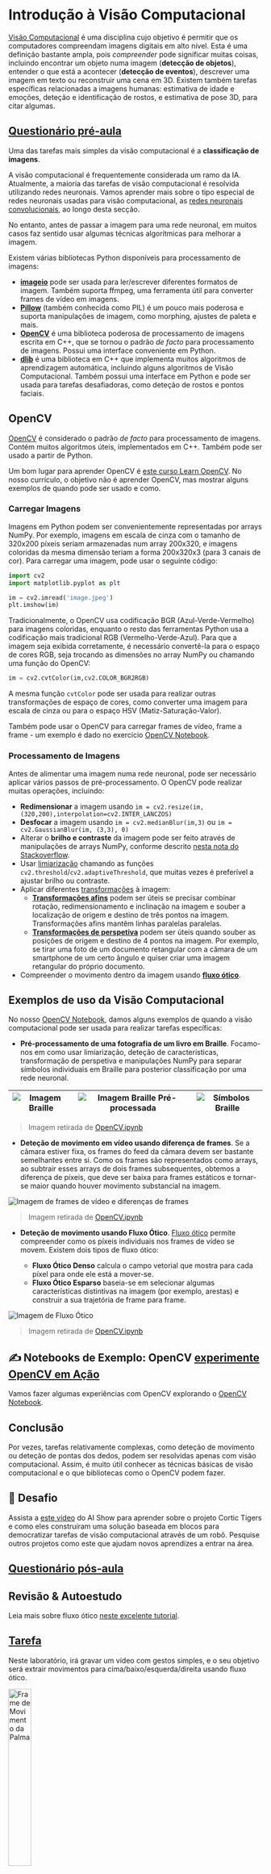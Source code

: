 <!--
CO_OP_TRANSLATOR_METADATA:
{
  "original_hash": "4bedc8e702db17260cfe824d58b6cfd4",
  "translation_date": "2025-08-24T09:00:19+00:00",
  "source_file": "lessons/4-ComputerVision/06-IntroCV/README.md",
  "language_code": "pt"
}
-->
# Introdução à Visão Computacional

[Visão Computacional](https://wikipedia.org/wiki/Computer_vision) é uma disciplina cujo objetivo é permitir que os computadores compreendam imagens digitais em alto nível. Esta é uma definição bastante ampla, pois *compreender* pode significar muitas coisas, incluindo encontrar um objeto numa imagem (**detecção de objetos**), entender o que está a acontecer (**detecção de eventos**), descrever uma imagem em texto ou reconstruir uma cena em 3D. Existem também tarefas específicas relacionadas a imagens humanas: estimativa de idade e emoções, deteção e identificação de rostos, e estimativa de pose 3D, para citar algumas.

## [Questionário pré-aula](https://ff-quizzes.netlify.app/en/ai/quiz/11)

Uma das tarefas mais simples da visão computacional é a **classificação de imagens**.

A visão computacional é frequentemente considerada um ramo da IA. Atualmente, a maioria das tarefas de visão computacional é resolvida utilizando redes neuronais. Vamos aprender mais sobre o tipo especial de redes neuronais usadas para visão computacional, as [redes neuronais convolucionais](../07-ConvNets/README.md), ao longo desta secção.

No entanto, antes de passar a imagem para uma rede neuronal, em muitos casos faz sentido usar algumas técnicas algorítmicas para melhorar a imagem.

Existem várias bibliotecas Python disponíveis para processamento de imagens:

* **[imageio](https://imageio.readthedocs.io/en/stable/)** pode ser usada para ler/escrever diferentes formatos de imagem. Também suporta ffmpeg, uma ferramenta útil para converter frames de vídeo em imagens.
* **[Pillow](https://pillow.readthedocs.io/en/stable/index.html)** (também conhecida como PIL) é um pouco mais poderosa e suporta manipulações de imagem, como morphing, ajustes de paleta e mais.
* **[OpenCV](https://opencv.org/)** é uma biblioteca poderosa de processamento de imagens escrita em C++, que se tornou o padrão *de facto* para processamento de imagens. Possui uma interface conveniente em Python.
* **[dlib](http://dlib.net/)** é uma biblioteca em C++ que implementa muitos algoritmos de aprendizagem automática, incluindo alguns algoritmos de Visão Computacional. Também possui uma interface em Python e pode ser usada para tarefas desafiadoras, como deteção de rostos e pontos faciais.

## OpenCV

[OpenCV](https://opencv.org/) é considerado o padrão *de facto* para processamento de imagens. Contém muitos algoritmos úteis, implementados em C++. Também pode ser usado a partir de Python.

Um bom lugar para aprender OpenCV é [este curso Learn OpenCV](https://learnopencv.com/getting-started-with-opencv/). No nosso currículo, o objetivo não é aprender OpenCV, mas mostrar alguns exemplos de quando pode ser usado e como.

### Carregar Imagens

Imagens em Python podem ser convenientemente representadas por arrays NumPy. Por exemplo, imagens em escala de cinza com o tamanho de 320x200 píxeis seriam armazenadas num array 200x320, e imagens coloridas da mesma dimensão teriam a forma 200x320x3 (para 3 canais de cor). Para carregar uma imagem, pode usar o seguinte código:

```python
import cv2
import matplotlib.pyplot as plt

im = cv2.imread('image.jpeg')
plt.imshow(im)
```

Tradicionalmente, o OpenCV usa codificação BGR (Azul-Verde-Vermelho) para imagens coloridas, enquanto o resto das ferramentas Python usa a codificação mais tradicional RGB (Vermelho-Verde-Azul). Para que a imagem seja exibida corretamente, é necessário convertê-la para o espaço de cores RGB, seja trocando as dimensões no array NumPy ou chamando uma função do OpenCV:

```python
im = cv2.cvtColor(im,cv2.COLOR_BGR2RGB)
```

A mesma função `cvtColor` pode ser usada para realizar outras transformações de espaço de cores, como converter uma imagem para escala de cinza ou para o espaço HSV (Matiz-Saturação-Valor).

Também pode usar o OpenCV para carregar frames de vídeo, frame a frame - um exemplo é dado no exercício [OpenCV Notebook](../../../../../lessons/4-ComputerVision/06-IntroCV/OpenCV.ipynb).

### Processamento de Imagens

Antes de alimentar uma imagem numa rede neuronal, pode ser necessário aplicar vários passos de pré-processamento. O OpenCV pode realizar muitas operações, incluindo:

* **Redimensionar** a imagem usando `im = cv2.resize(im, (320,200),interpolation=cv2.INTER_LANCZOS)`
* **Desfocar** a imagem usando `im = cv2.medianBlur(im,3)` ou `im = cv2.GaussianBlur(im, (3,3), 0)`
* Alterar o **brilho e contraste** da imagem pode ser feito através de manipulações de arrays NumPy, conforme descrito [nesta nota do Stackoverflow](https://stackoverflow.com/questions/39308030/how-do-i-increase-the-contrast-of-an-image-in-python-opencv).
* Usar [limiarização](https://docs.opencv.org/4.x/d7/d4d/tutorial_py_thresholding.html) chamando as funções `cv2.threshold`/`cv2.adaptiveThreshold`, que muitas vezes é preferível a ajustar brilho ou contraste.
* Aplicar diferentes [transformações](https://docs.opencv.org/4.5.5/da/d6e/tutorial_py_geometric_transformations.html) à imagem:
    - **[Transformações afins](https://docs.opencv.org/4.5.5/d4/d61/tutorial_warp_affine.html)** podem ser úteis se precisar combinar rotação, redimensionamento e inclinação na imagem e souber a localização de origem e destino de três pontos na imagem. Transformações afins mantêm linhas paralelas paralelas.
    - **[Transformações de perspetiva](https://medium.com/analytics-vidhya/opencv-perspective-transformation-9edffefb2143)** podem ser úteis quando souber as posições de origem e destino de 4 pontos na imagem. Por exemplo, se tirar uma foto de um documento retangular com a câmara de um smartphone de um certo ângulo e quiser criar uma imagem retangular do próprio documento.
* Compreender o movimento dentro da imagem usando **[fluxo ótico](https://docs.opencv.org/4.5.5/d4/dee/tutorial_optical_flow.html)**.

## Exemplos de uso da Visão Computacional

No nosso [OpenCV Notebook](../../../../../lessons/4-ComputerVision/06-IntroCV/OpenCV.ipynb), damos alguns exemplos de quando a visão computacional pode ser usada para realizar tarefas específicas:

* **Pré-processamento de uma fotografia de um livro em Braille**. Focamo-nos em como usar limiarização, deteção de características, transformação de perspetiva e manipulações NumPy para separar símbolos individuais em Braille para posterior classificação por uma rede neuronal.

![Imagem Braille](../../../../../lessons/4-ComputerVision/06-IntroCV/data/braille.jpeg) | ![Imagem Braille Pré-processada](../../../../../lessons/4-ComputerVision/06-IntroCV/images/braille-result.png) | ![Símbolos Braille](../../../../../lessons/4-ComputerVision/06-IntroCV/images/braille-symbols.png)
----|-----|-----

> Imagem retirada de [OpenCV.ipynb](../../../../../lessons/4-ComputerVision/06-IntroCV/OpenCV.ipynb)

* **Deteção de movimento em vídeo usando diferença de frames**. Se a câmara estiver fixa, os frames do feed da câmara devem ser bastante semelhantes entre si. Como os frames são representados como arrays, ao subtrair esses arrays de dois frames subsequentes, obtemos a diferença de píxeis, que deve ser baixa para frames estáticos e tornar-se maior quando houver movimento substancial na imagem.

![Imagem de frames de vídeo e diferenças de frames](../../../../../lessons/4-ComputerVision/06-IntroCV/images/frame-difference.png)

> Imagem retirada de [OpenCV.ipynb](../../../../../lessons/4-ComputerVision/06-IntroCV/OpenCV.ipynb)

* **Deteção de movimento usando Fluxo Ótico**. [Fluxo ótico](https://docs.opencv.org/3.4/d4/dee/tutorial_optical_flow.html) permite compreender como os píxeis individuais nos frames de vídeo se movem. Existem dois tipos de fluxo ótico:

   - **Fluxo Ótico Denso** calcula o campo vetorial que mostra para cada píxel para onde ele está a mover-se.
   - **Fluxo Ótico Esparso** baseia-se em selecionar algumas características distintivas na imagem (por exemplo, arestas) e construir a sua trajetória de frame para frame.

![Imagem de Fluxo Ótico](../../../../../lessons/4-ComputerVision/06-IntroCV/images/optical.png)

> Imagem retirada de [OpenCV.ipynb](../../../../../lessons/4-ComputerVision/06-IntroCV/OpenCV.ipynb)

## ✍️ Notebooks de Exemplo: OpenCV [experimente OpenCV em Ação](../../../../../lessons/4-ComputerVision/06-IntroCV/OpenCV.ipynb)

Vamos fazer algumas experiências com OpenCV explorando o [OpenCV Notebook](../../../../../lessons/4-ComputerVision/06-IntroCV/OpenCV.ipynb).

## Conclusão

Por vezes, tarefas relativamente complexas, como deteção de movimento ou deteção de pontas dos dedos, podem ser resolvidas apenas com visão computacional. Assim, é muito útil conhecer as técnicas básicas de visão computacional e o que bibliotecas como o OpenCV podem fazer.

## 🚀 Desafio

Assista a [este vídeo](https://docs.microsoft.com/shows/ai-show/ai-show--2021-opencv-ai-competition--grand-prize-winners--cortic-tigers--episode-32?WT.mc_id=academic-77998-cacaste) do AI Show para aprender sobre o projeto Cortic Tigers e como eles construíram uma solução baseada em blocos para democratizar tarefas de visão computacional através de um robô. Pesquise outros projetos como este que ajudam novos aprendizes a entrar na área.

## [Questionário pós-aula](https://ff-quizzes.netlify.app/en/ai/quiz/12)

## Revisão & Autoestudo

Leia mais sobre fluxo ótico [neste excelente tutorial](https://learnopencv.com/optical-flow-in-opencv/).

## [Tarefa](lab/README.md)

Neste laboratório, irá gravar um vídeo com gestos simples, e o seu objetivo será extrair movimentos para cima/baixo/esquerda/direita usando fluxo ótico.

<img src="images/palm-movement.png" width="30%" alt="Frame de Movimento da Palma"/>

**Aviso Legal**:  
Este documento foi traduzido utilizando o serviço de tradução por IA [Co-op Translator](https://github.com/Azure/co-op-translator). Embora nos esforcemos para garantir a precisão, é importante notar que traduções automáticas podem conter erros ou imprecisões. O documento original na sua língua nativa deve ser considerado a fonte autoritária. Para informações críticas, recomenda-se a tradução profissional realizada por humanos. Não nos responsabilizamos por quaisquer mal-entendidos ou interpretações incorretas decorrentes da utilização desta tradução.